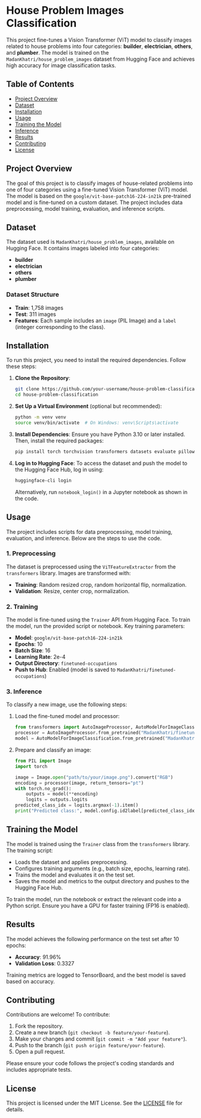 # House Problem Images Classification

This project fine-tunes a Vision Transformer (ViT) model to classify images related to house problems into four categories: **builder**, **electrician**, **others**, and **plumber**. The model is trained on the `MadanKhatri/house_problem_images` dataset from Hugging Face and achieves high accuracy for image classification tasks.

## Table of Contents
- [Project Overview](#project-overview)
- [Dataset](#dataset)
- [Installation](#installation)
- [Usage](#usage)
- [Training the Model](#training-the-model)
- [Inference](#inference)
- [Results](#results)
- [Contributing](#contributing)
- [License](#license)

## Project Overview
The goal of this project is to classify images of house-related problems into one of four categories using a fine-tuned Vision Transformer (ViT) model. The model is based on the `google/vit-base-patch16-224-in21k` pre-trained model and is fine-tuned on a custom dataset. The project includes data preprocessing, model training, evaluation, and inference scripts.

## Dataset
The dataset used is `MadanKhatri/house_problem_images`, available on Hugging Face. It contains images labeled into four categories:
- **builder**
- **electrician**
- **others**
- **plumber**

### Dataset Structure
- **Train**: 1,758 images
- **Test**: 311 images
- **Features**: Each sample includes an `image` (PIL Image) and a `label` (integer corresponding to the class).

## Installation
To run this project, you need to install the required dependencies. Follow these steps:

1. **Clone the Repository**:
   ```bash
   git clone https://github.com/your-username/house-problem-classification.git
   cd house-problem-classification
   ```

2. **Set Up a Virtual Environment** (optional but recommended):
   ```bash
   python -m venv venv
   source venv/bin/activate  # On Windows: venv\Scripts\activate
   ```

3. **Install Dependencies**:
   Ensure you have Python 3.10 or later installed. Then, install the required packages:
   ```bash
   pip install torch torchvision transformers datasets evaluate pillow numpy tensorflow huggingface_hub
   ```

4. **Log in to Hugging Face**:
   To access the dataset and push the model to the Hugging Face Hub, log in using:
   ```bash
   huggingface-cli login
   ```
   Alternatively, run `notebook_login()` in a Jupyter notebook as shown in the code.

## Usage
The project includes scripts for data preprocessing, model training, evaluation, and inference. Below are the steps to use the code.

### 1. Preprocessing
The dataset is preprocessed using the `ViTFeatureExtractor` from the `transformers` library. Images are transformed with:
- **Training**: Random resized crop, random horizontal flip, normalization.
- **Validation**: Resize, center crop, normalization.

### 2. Training
The model is fine-tuned using the `Trainer` API from Hugging Face. To train the model, run the provided script or notebook. Key training parameters:
- **Model**: `google/vit-base-patch16-224-in21k`
- **Epochs**: 10
- **Batch Size**: 16
- **Learning Rate**: 2e-4
- **Output Directory**: `finetuned-occupations`
- **Push to Hub**: Enabled (model is saved to `MadanKhatri/finetuned-occupations`)

### 3. Inference
To classify a new image, use the following steps:
1. Load the fine-tuned model and processor:
   ```python
   from transformers import AutoImageProcessor, AutoModelForImageClassification
   processor = AutoImageProcessor.from_pretrained("MadanKhatri/finetuned-occupations")
   model = AutoModelForImageClassification.from_pretrained("MadanKhatri/finetuned-occupations")
   ```
2. Prepare and classify an image:
   ```python
   from PIL import Image
   import torch

   image = Image.open("path/to/your/image.png").convert("RGB")
   encoding = processor(image, return_tensors="pt")
   with torch.no_grad():
       outputs = model(**encoding)
       logits = outputs.logits
   predicted_class_idx = logits.argmax(-1).item()
   print("Predicted class:", model.config.id2label[predicted_class_idx])
   ```

## Training the Model
The model is trained using the `Trainer` class from the `transformers` library. The training script:
- Loads the dataset and applies preprocessing.
- Configures training arguments (e.g., batch size, epochs, learning rate).
- Trains the model and evaluates it on the test set.
- Saves the model and metrics to the output directory and pushes to the Hugging Face Hub.

To train the model, run the notebook or extract the relevant code into a Python script. Ensure you have a GPU for faster training (FP16 is enabled).

## Results
The model achieves the following performance on the test set after 10 epochs:
- **Accuracy**: 91.96%
- **Validation Loss**: 0.3327

Training metrics are logged to TensorBoard, and the best model is saved based on accuracy.

## Contributing
Contributions are welcome! To contribute:
1. Fork the repository.
2. Create a new branch (`git checkout -b feature/your-feature`).
3. Make your changes and commit (`git commit -m "Add your feature"`).
4. Push to the branch (`git push origin feature/your-feature`).
5. Open a pull request.

Please ensure your code follows the project's coding standards and includes appropriate tests.

## License
This project is licensed under the MIT License. See the [LICENSE](LICENSE) file for details.